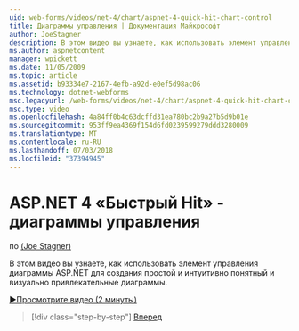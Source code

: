 ```yaml
---
uid: web-forms/videos/net-4/chart/aspnet-4-quick-hit-chart-control
title: Диаграммы управления | Документация Майкрософт
author: JoeStagner
description: В этом видео вы узнаете, как использовать элемент управления диаграммы ASP.NET для создания простой и интуитивно понятный и визуально привлекательные диаграммы.
ms.author: aspnetcontent
manager: wpickett
ms.date: 11/05/2009
ms.topic: article
ms.assetid: b93334e7-2167-4efb-a92d-e0ef5d98ac06
ms.technology: dotnet-webforms
msc.legacyurl: /web-forms/videos/net-4/chart/aspnet-4-quick-hit-chart-control
msc.type: video
ms.openlocfilehash: 4a84ff0b4c63dcffd31ea780bc2b9a27b5d9b01e
ms.sourcegitcommit: 953ff9ea4369f154d6fd0239599279ddd3280009
ms.translationtype: MT
ms.contentlocale: ru-RU
ms.lasthandoff: 07/03/2018
ms.locfileid: "37394945"
---
```

<a name="aspnet-4-quick-hit---chart-control"></a>ASP.NET 4 «Быстрый Hit» - диаграммы управления
====================
по [(Joe Stagner)](https://github.com/JoeStagner)

В этом видео вы узнаете, как использовать элемент управления диаграммы ASP.NET для создания простой и интуитивно понятный и визуально привлекательные диаграммы. 

[&#9654;Просмотрите видео (2 минуты)](https://channel9.msdn.com/Blogs/ASP-NET-Site-Videos/aspnet-4-quick-hit-chart-control)

> [!div class="step-by-step"]
> [Вперед](aspnet-4-how-do-i-introducing-the-new-chart-control-in-visual-studio-2010.md)
